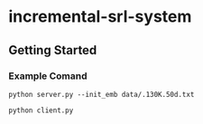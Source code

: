 # incremental-srl-system

## Getting Started

### Example Comand
`python server.py --init_emb data/.130K.50d.txt`

`python client.py`
